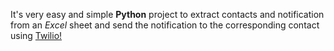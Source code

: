 It's very easy and simple **Python** project to extract contacts and notification from an *Excel* sheet and send the notification to the corresponding contact using [Twilio!](https://www.twilio.com/)